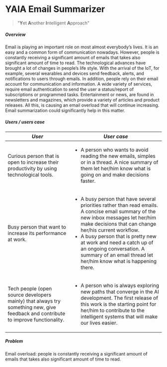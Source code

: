 # YAIA Email Summarizer


> "**Y**et **A**nother **I**ntelligent **A**pproach"

##### Overview

Email is playing an important role on most almost everybody’s lives. It is an easy and a common form of communication nowadays. However, people is constantly receiving a significant amount of emails that takes also significant amount of time to read.
The technological advances have brought a lot of changes in people’s life style. With the arrival of the IoT, for example, several wearables and devices send feedback, alerts, and notifications to users through emails.
In addition, people rely on their email account for communication and information. A wide variety of services, require email authentication to send the user a status/report of subscriptions or programmed tasks. Entertainment or news, are found in newsletters and magazines, which provide a variety of articles and product releases.
All this, is causing an email overload that will continue increasing. Email summarization could significantly help in this matter. 

##### Users / users case

|_User_|_User case_|
|------|---------|
|Curious person that is open to increase their productivity by using technological tools.|<ul><li>A person who wants to avoid reading the new emails, simples or in a thread. A nice summary of them let her/him know what is going on and make decisions faster.</li></ul>|
|Busy person that want to increase its performance at work.|<ul><li>A busy person that have several priorities rather than read emails. A concise email summary of the new inbox messages let her/him make decisions that can change her/his current workflow.</li><li>A busy person that is pretty new at work and need a catch up of an ongoing conversation. A summary of an email thread let her/him know what is happening there.</li></ul>|
|Tech people (open source developers mainly) that always try something new, give feedback and contribute to improve functionality.|<ul><li>A person who is always exploring new paths that converge in the AI development. The first release of this work is the starting point for her/him to contribute to the intelligent systems that will make our lives easier.</li></ul>|


##### Problem

Email overload: people is constantly receiving a significant amount of emails that takes also significant amount of time to read.

